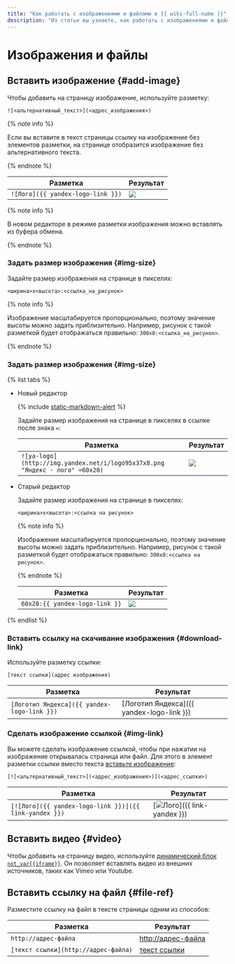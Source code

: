 ```yaml
---
title: "Как работать с изображениями и файлами в {{ wiki-full-name }}"
description: "Из статьи вы узнаете, как работать с изображениями и файлами в {{ wiki-name }}."
---
```


# Изображения и файлы

## Вставить изображение {#add-image}
    
Чтобы добавить на страницу изображение, используйте разметку:

```
![<альтернативный_текст>](<адрес_изображения>)
```

{% note info %}

Если вы вставите в текст страницы ссылку на изображение без элементов разметки, на странице отобразится изображение без альтернативного текста.

{% endnote %}

Разметка | Результат
--- | ---
`![Лого]({{ yandex-logo-link }})` | ![](../../_assets/wiki/logo95x37x8.png)

{% note info %}

В новом редакторе в режиме разметки изображения можно вставлять из буфера обмена.

{% endnote %}

### Задать размер изображения {#img-size}

Задайте размер изображения на странице в пикселях:

```
<ширина>x<высота>:<ссылка_на_рисунок>
```

{% note info %}

Изображение масштабируется пропорционально, поэтому значение высоты можно задать приблизительно. Например, рисунок с такой разметкой будет отображаться правильно: `300x0:<ссылка_на_рисунок>`.

{% endnote %}
    
### Задать размер изображения {#img-size}

{% list tabs %}

- Новый редактор

    {% include [static-markdown-alert](../../_includes/wiki/static-markdown-alert.md) %}

    Задайте размер изображения на странице в пикселях в ссылке после знака `=`:

    Разметка | Результат
    --- | ---
    `![ya-logo](http://img.yandex.net/i/logo95x37x8.png "Яндекс - лого" =60x20)` | ![](../../_assets/wiki/resize-pic.png)

- Старый редактор
    
    Задайте размер изображения на странице в пикселях:
    
    ```
    <ширина>x<высота>:<ссылка на рисунок>
    ```
    
    {% note info %}
    
    Изображение масштабируется пропорционально, поэтому значение высоты можно задать приблизительно. Например, рисунок с такой разметкой будет отображаться правильно: `300x0:<ссылка на рисунок>`.
    
    {% endnote %}
    
    Разметка | Результат
    --- | ---
    `60x20:{{ yandex-logo-link }}` | ![](../../_assets/wiki/resize-pic.png)

{% endlist %}
    
### Вставить ссылку на скачивание изображения {#download-link}

Используйте разметку ссылки:

```
[текст ссылки](адрес изображения)
```

Разметка | Результат
--- | ---
`[Логотип Яндекса]({{ yandex-logo-link }})` | [Логотип Яндекса]({{ yandex-logo-link }})
    
### Сделать изображение ссылкой {#img-link}

Вы можете сделать изображение ссылкой, чтобы при нажатии на изображение открывалась страница или файл. Для этого в элемент разметки ссылки вместо текста [вставьте изображение](#add-image):

```
[![<альтернативный_текст>](<адрес_изображения>)](<адрес_ссылки>)
```

Разметка | Результат
--- | ---
`[![Лого]({{ yandex-logo-link }})]({{ link-yandex }})` | [![Лого](../../_assets/wiki/logo95x37x8.png)]({{ link-yandex }})
    
## Вставить видео {#video}

Чтобы добавить на страницу видео, используйте [динамический блок `not_var{{iframe}}`](../actions/iframe.md). Он позволяет вставлять видео из внешних источников, таких как Vimeo или Youtube.

## Вставить ссылку на файл {#file-ref}

Разместите ссылку на файл в тексте страницы одним из способов:

Разметка | Результат
--- | ---
`http://адрес-файла` | [http://адрес-файла](http://адрес-файла)
`[текст ссылки](http://адрес-файла)` | [текст ссылки](http://адрес-файла)